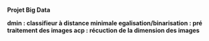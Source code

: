 <b>Projet Big Data<b>
  
  dmin : classifieur à distance minimale
  egalisation/binarisation : pré traitement des images
  acp : récuction de la dimension des images
  
